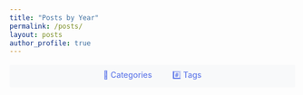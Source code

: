 ```yaml
---
title: "Posts by Year"
permalink: /posts/
layout: posts
author_profile: true
---
```


<div style="text-align: center; margin: 1rem 0; padding: 0.5rem; background: #f8f9fa; border-radius: 4px;">
  <a href="/categories/" style="margin: 0 1rem; color: #667eea; text-decoration: none; font-weight: 500;">📂 Categories</a>
  <a href="/tags/" style="margin: 0 1rem; color: #667eea; text-decoration: none; font-weight: 500;">#️⃣ Tags</a>
</div>
